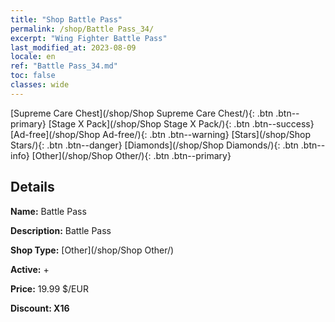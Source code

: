 ```yaml
---
title: "Shop Battle Pass"
permalink: /shop/Battle Pass_34/
excerpt: "Wing Fighter Battle Pass"
last_modified_at: 2023-08-09
locale: en
ref: "Battle Pass_34.md"
toc: false
classes: wide
---
```



  [Supreme Care Chest](/shop/Shop Supreme Care Chest/){: .btn .btn--primary}   [Stage X Pack](/shop/Shop Stage X Pack/){: .btn .btn--success}   [Ad-free](/shop/Shop Ad-free/){: .btn .btn--warning}   [Stars](/shop/Shop Stars/){: .btn .btn--danger}   [Diamonds](/shop/Shop Diamonds/){: .btn .btn--info}   [Other](/shop/Shop Other/){: .btn .btn--primary} 

## Details

 **Name:** Battle Pass 

 **Description:** Battle Pass

 **Shop Type:** [Other](/shop/Shop Other/)

 **Active:** + 

 **Price:** 19.99 $/EUR 

 **Discount: X16** 


